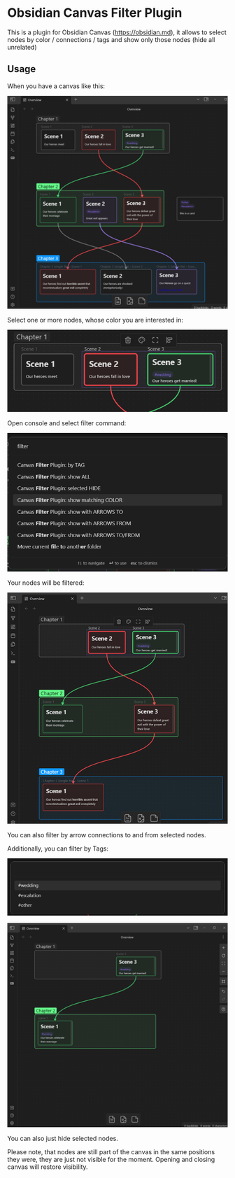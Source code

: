 # Obsidian Canvas Filter Plugin

This is a plugin for Obsidian Canvas (https://obsidian.md), 
it allows to select nodes by color / connections / tags and show 
only those nodes (hide all unrelated)

## Usage

When you have a canvas like this: 

![image](./assets/All-visible.png)

Select one or more nodes, whose color you are interested in:

![image](./assets/Select-color.png)

Open console and select filter command:

![image](./assets/Menu.png)

Your nodes will be filtered: 

![image](./assets/Filtered-color.png)

You can also filter by arrow connections to and from selected nodes.

Additionally, you can filter by Tags:

![image](./assets/Filter-tags.png)

![image](./assets/Filtered-tag.png)

You can also just hide selected nodes. 

Please note, that nodes are still part of the canvas in the same positions they were, they are just not visible for the moment. Opening and closing canvas will restore visibility.